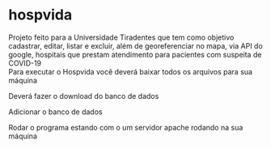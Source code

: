 # hospvida
Projeto feito para a Universidade Tiradentes que tem como objetivo cadastrar, editar, listar e excluir, além de georeferenciar no mapa, via API do google, hospitais que prestam atendimento para pacientes com suspeita de COVID-19  
Para executar o Hospvida você deverá baixar todos os arquivos para sua máquina
  
Deverá fazer o download do banco de dados
  
Adicionar o banco de dados
  
Rodar o programa estando com o um servidor apache rodando na sua máquina
